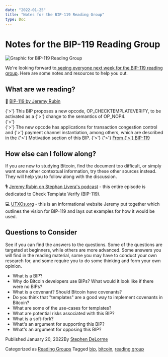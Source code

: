 ```yaml
---
date: "2022-01-25"
title: "Notes for the BIP-119 Reading Group"
type: Doc
---
```

# Notes for the BIP-119 Reading Group

![Graphic for BIP-119 Reading
Group](content/uploads/2022/01/ATLBitDevs_2022-01-25_BIP-119-1-1568x882.png)

We're looking forward to[ seeing everyone next week for the BIP-119 reading
group](https://www.meetup.com/atlantabitdevs/events/283206504/). Here are some
notes and resources to help you out.

## What are we reading?

📙 [BIP-119 by Jeremy
Rubin](https://github.com/bitcoin/bips/blob/master/bip-0119.mediawiki)

{'>'} This BIP proposes a new opcode, OP_CHECKTEMPLATEVERIFY, to be activated as a
{'>'} change to the semantics of OP_NOP4.  
{'>'}  
{'>'} The new opcode has applications for transaction congestion control and
{'>'} payment channel instantiation, among others, which are described in the
{'>'} Motivation section of this BIP.
{'>'}
{'>'} [From
{'>'} BIP-119](https://github.com/bitcoin/bips/blob/master/bip-0119.mediawiki)

## How else can I follow along?

If you are new to studying Bitcoin, find the document too difficult, or simply
want some other contextual information, try these other sources instead. They
will help you to follow along with the discussion.

🎙 [Jeremy Rubin on Stephan Livera's
podcast](https://stephanlivera.com/episode/339/) - this entire episode is
dedicated to Check Template Verify (BIP-119).

💻 [UTXOs.org](https://utxos.org/) - this is an informational website Jeremy
put together which outlines the vision for BIP-119 and lays out examples for
how it would be used.

## Questions to Consider

See if you can find the answers to the questions. Some of the questions are
targeted at beginners, while others are more advanced. Some answers you will
find in the reading material, some you may have to conduct your own research
for, and some require you to do some thinking and form your own opinion.

  * What is a BIP?
  * Why do Bitcoin developers use BIPs? What would it look like if there were no BIPs?
  * What is a covenant? Should Bitcoin have covenants?
  * Do you think that "templates" are a good way to implement covenants in Bitcoin?
  * What are some of the use-cases for templates?
  * What are potential risks associated with this BIP?
  * What is a soft-fork?
  * What's an argument for supporting this BIP?
  * What's an argument for opposing this BIP?

Published January 20, 2022By [Stephen DeLorme](author/stephen/index.html)

Categorized as [Reading Groups](category/reading-groups/index.html) Tagged
[bip](tag/bip/index.html), [bitcoin](tag/bitcoin/index.html), [reading
group](tag/reading-group/index.html)

#